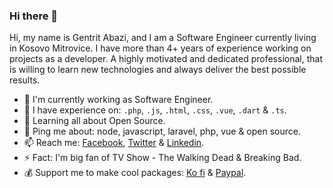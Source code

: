 ### Hi there 👋

Hi, my name is Gentrit Abazi, and I am a Software Engineer currently living in Kosovo Mitrovice. I have more than 4+ years of experience working on projects as a developer. A highly motivated and dedicated professional, that is willing to learn new technologies and always deliver the best possible results.


- 🔭 I'm currently working as Software Engineer.
- 🌱 I have experience on: `.php`, `.js`, `.html`, `.css`, `.vue`, `.dart` & `.ts`.
- 👯 Learning all about Open Source.
- 💬 Ping me about: node, javascript, laravel, php, vue & open source.
- 📫 Reach me: [Facebook](https://www.facebook.com/gentritabazi01), [Twitter](https://www.twitter.com/gentritabazi01) & [Linkedin](https://www.linkedin.com/in/gentritabazi01).
- ⚡ Fact: I'm big fan of TV Show - The Walking Dead & Breaking Bad.
- 💰 Support me to make cool packages: [Ko fi](https://ko-fi.com/gentritabazi01) & [Paypal](https://www.paypal.com/paypalme/gentritabazi01).
